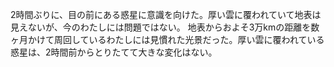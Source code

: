 2時間ぶりに、目の前にある惑星に意識を向けた。厚い雲に覆われていて地表は見えないが、今のわたしには問題ではない。
地表からおよそ3万kmの距離を数ヶ月かけて周回しているわたしには見慣れた光景だった。厚い雲に覆われている惑星は、2時間前からとりたてて大きな変化はない。

